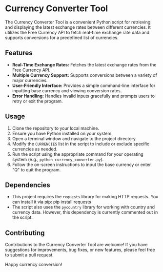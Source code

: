 # Currency Converter Tool

The Currency Converter Tool is a convenient Python script for retrieving and displaying the latest exchange rates between different currencies. It utilizes the Free Currency API to fetch real-time exchange rate data and supports conversions for a predefined list of currencies.

## Features

- **Real-Time Exchange Rates:** Fetches the latest exchange rates from the Free Currency API.
- **Multiple Currency Support:** Supports conversions between a variety of major currencies.
- **User-Friendly Interface:** Provides a simple command-line interface for inputting base currency and viewing conversion rates.
- **Error Handling:** Handles invalid inputs gracefully and prompts users to retry or exit the program.

## Usage

1. Clone the repository to your local machine.
2. Ensure you have Python installed on your system.
3. Open a terminal window and navigate to the project directory.
4. Modify the `CURRENCIES` list in the script to include or exclude specific currencies as needed.
5. Run the script using the appropriate command for your operating system (e.g., `python currency_converter.py`).
6. Follow the on-screen instructions to input the base currency or enter "Q" to quit the program.

## Dependencies

- This project requires the `requests` library for making HTTP requests. You can install it via pip: pip install requests
- The script also uses the `pycountry` library for working with country and currency data. However, this dependency is currently commented out in the script.

## Contributing

Contributions to the Currency Converter Tool are welcome! If you have suggestions for improvements, bug fixes, or new features, please feel free to submit a pull request.

Happy currency conversion!